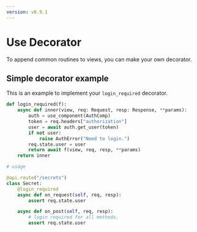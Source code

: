 ```yaml
---
version: v0.9.1
---
```


# Use Decorator

To append common routines to views, you can make your own decorator.

## Simple decorator example

This is an example to implement your `login_required` decorator.

```python
def login_required(f):
    async def inner(view, req: Request, resp: Response, **params):
        auth = use_component(AuthComp)
        token = req.headers["authorization"]
        user = await auth.get_user(token)
        if not user:
            raise AuthError("Need to login.")
        req.state.user = user
        return await f(view, req, resp, **params)
    return inner

# usage

@api.route("/secrets")
class Secret:
    @login_required
    async def on_request(self, req, resp):
        assert req.state.user

    async def on_post(self, req, resp):
        # login required for all methods.
        assert req.state.user

```
